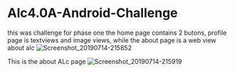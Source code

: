 # Alc4.0A-Android-Challenge
this was challenge for phase one 
the home page contains 2 butons, profile page is textviews and image views, while the about page is a web view about alc
![Screenshot_20190714-215852](https://user-images.githubusercontent.com/34624703/61188199-84503200-a630-11e9-806e-c22e05138ec5.png)

This is the about ALc page
![Screenshot_20190714-215919](https://user-images.githubusercontent.com/34624703/61188211-aba6ff00-a630-11e9-9d91-7799a34b6bf7.png)
